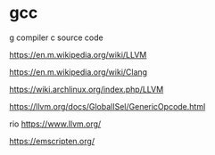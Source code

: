 # gcc

g compiler c source code






https://en.m.wikipedia.org/wiki/LLVM




https://en.m.wikipedia.org/wiki/Clang




https://wiki.archlinux.org/index.php/LLVM



https://llvm.org/docs/GlobalISel/GenericOpcode.html

rio
https://www.llvm.org/



https://emscripten.org/








